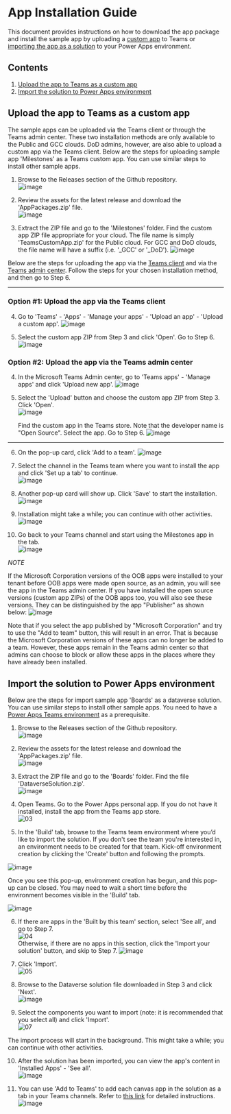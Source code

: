 ﻿# App Installation Guide

This document provides instructions on how to download the app package and install the sample app by uploading a [custom app](https://learn.microsoft.com/en-us/microsoftteams/platform/concepts/deploy-and-publish/apps-upload) to Teams or [importing the app as a solution](https://learn.microsoft.com/en-us/power-apps/teams/import-solution-in-teams) to your Power Apps environment.


## Contents 
1. [Upload the app to Teams as a custom app](#p1)
3. [Import the solution to Power Apps environment](#p2)

## Upload the app to Teams as a custom app<a name="p1"></a>
The sample apps can be uploaded via the Teams client or through the Teams admin center. These two installation methods are only available to the Public and GCC clouds. DoD admins, however, are also able to upload a custom app via the Teams client. Below are the steps for uploading sample app 'Milestones' as a Teams custom app. You can use similar steps to install other sample apps.   

1. Browse to the Releases section of the Github repository.  
![image](https://user-images.githubusercontent.com/84343636/210909295-2cd818b2-c77a-4176-9a8b-f0f76b816956.png)

2. Review the assets for the latest release and download the 'AppPackages.zip' file.  
![image](https://user-images.githubusercontent.com/84343636/210909692-0a65cf3d-7065-4ee3-ac1d-0269d6aac177.png)

3. Extract the ZIP file and go to the 'Milestones' folder. Find the custom app ZIP file appropriate for your cloud. The file name is simply 'TeamsCustomApp.zip' for the Public cloud. For GCC and DoD clouds, the file name will have a suffix (i.e. '\_GCC' or '\_DoD').
![image](https://user-images.githubusercontent.com/84343636/210910318-3ddbcd33-ddbb-44d3-a5c9-0d03f758c47f.png)

Below are the steps for uploading the app via the [Teams client](#p1a) and via the [Teams admin center](#p1b). Follow the steps for your chosen installation method, and then go to Step 6.

---

### Option #1: Upload the app via the Teams client<a name="p1a"></a>

4. Go to 'Teams' - 'Apps' - 'Manage your apps' - 'Upload an app' - 'Upload a custom app'. 
![image](https://user-images.githubusercontent.com/84343636/210911499-c30a25ff-4cc8-4147-b475-3494550fc2b9.png)

5. Select the custom app ZIP from Step 3 and click 'Open'. Go to Step 6.
![image](https://user-images.githubusercontent.com/84343636/210911862-12d03758-7f0b-4cb3-a9f0-f252e75f928d.png)

### Option #2: Upload the app via the Teams admin center<a name="p1b"></a>

4. In the Microsoft Teams Admin center, go to 'Teams apps' - 'Manage apps' and click 'Upload new app'. 
![image](https://user-images.githubusercontent.com/122298060/224442989-cf5e7adf-acf2-4bbd-be55-548f664acf35.png)

5. Select the 'Upload' button and choose the custom app ZIP from Step 3. Click 'Open'.  
![image](https://user-images.githubusercontent.com/84343636/210911862-12d03758-7f0b-4cb3-a9f0-f252e75f928d.png)

   Find the custom app in the Teams store. Note that the developer name is "Open Source". Select the app. Go to Step 6.
![image](https://user-images.githubusercontent.com/122298060/224800653-b2dcf649-ee0f-4e10-a67f-118a073f35f6.png)

---

6. On the pop-up card, click 'Add to a team'.
![image](https://user-images.githubusercontent.com/122298060/224798342-b7284970-2824-4cfe-a52b-31db212a6d8e.png)

7. Select the channel in the Teams team where you want to install the app and click 'Set up a tab' to continue.  
![image](https://user-images.githubusercontent.com/84343636/210912245-68315923-b1aa-47be-be5a-4ef0586d7839.png)

8. Another pop-up card will show up. Click 'Save' to start the installation.  
![image](https://user-images.githubusercontent.com/84343636/210912436-9b92b438-63ee-458a-b78c-6e9aaaf49b89.png)

9. Installation might take a while; you can continue with other activities.  
![image](https://user-images.githubusercontent.com/84343636/210912622-977d484e-8f0f-4d8a-a1a2-4c07064a1170.png)

10. Go back to your Teams channel and start using the Milestones app in the tab.  
![image](https://user-images.githubusercontent.com/84343636/210912785-5e5b0048-506f-49dd-8763-5a8403d58dbc.png)

_NOTE_

If the Microsoft Corporation versions of the OOB apps were installed to your tenant before OOB apps were made open source, as an admin, you will see the app in the Teams admin center. If you have installed the open source versions (custom app ZIPs) of the OOB apps too, you will also see these versions. They can be distinguished by the app "Publisher" as shown below:
![image](https://user-images.githubusercontent.com/122298060/233753313-28b90e1d-5fab-4a49-bec2-73bd21a35a19.png)

Note that if you select the app published by "Microsoft Corporation" and try to use the "Add to team" button, this will result in an error. That is because the Microsoft Corporation versions of these apps can no longer be added to a team. However, these apps remain in the Teams admin center so that admins can choose to block or allow these apps in the places where they have already been installed.

## Import the solution to Power Apps environment<a name="p2"></a>
Below are the steps for import sample app 'Boards' as a dataverse solution. You can use similar steps to install other sample apps.
You need to have a [Power Apps Teams environment](https://learn.microsoft.com/en-us/power-platform/admin/about-teams-environment) as a prerequisite.

1. Browse to the Releases section of the Github repository.  
![image](https://user-images.githubusercontent.com/84343636/210909295-2cd818b2-c77a-4176-9a8b-f0f76b816956.png)

2. Review the assets for the latest release and download the 'AppPackages.zip' file.  
![image](https://user-images.githubusercontent.com/84343636/210909692-0a65cf3d-7065-4ee3-ac1d-0269d6aac177.png)

3. Extract the ZIP file and go to the 'Boards' folder. Find the file 'DataverseSolution.zip'.  
![image](https://user-images.githubusercontent.com/84343636/210960158-e1c8f9c3-1821-43b7-bd95-63fa51adb858.png)

4. Open Teams. Go to the Power Apps personal app. If you do not have it installed, install the app from the Teams app store.  
![03](https://user-images.githubusercontent.com/84343636/210960240-224a9a54-5bd6-40a7-9b09-07af23847027.jpeg)

5. In the 'Build' tab, browse to the Teams team environment where you’d like to import the solution. If you don't see the team you're interested in, an environment needs to be created for that team. Kick-off environment creation by clicking the 'Create' button and following the prompts.

![image](https://user-images.githubusercontent.com/122298060/222273910-ee15efdc-c808-4d33-95e3-05a5f97d33dc.png)

Once you see this pop-up, environment creation has begun, and this pop-up can be closed. You may need to wait a short time before the environment becomes visible in the 'Build' tab.

![image](https://user-images.githubusercontent.com/122298060/224439408-d5afef83-6f10-45bd-89fc-4846063beae0.png)

6. If there are apps in the 'Built by this team' section, select 'See all', and go to Step 7.  
![04](https://user-images.githubusercontent.com/84343636/210960269-fec54f92-8d0f-44bc-85b2-1182f6414534.jpeg)  
Otherwise, if there are no apps in this section, click the 'Import your solution' button, and skip to Step 7.
![image](https://user-images.githubusercontent.com/122298060/213597055-e0f42705-f15f-4c5f-a642-ae4a6dd55f91.png)

7. Click 'Import'.  
![05](https://user-images.githubusercontent.com/84343636/210960307-3f03e9f4-8833-4884-bfae-09bfd7a09c81.jpeg)

8. Browse to the Dataverse solution file downloaded in Step 3 and click 'Next'.  
![image](https://user-images.githubusercontent.com/84343636/210960530-6d5ac726-1b77-48f3-935d-4ef7312d5b3a.png)

9. Select the components you want to import (note: it is recommended that you select all) and click 'Import'.  
![07](https://user-images.githubusercontent.com/84343636/210960585-cfbebdb2-82e7-4873-9171-697d7b9e0e87.jpeg)

The import process will start in the background. This might take a while; you can continue with other activities.  

10. After the solution has been imported, you can view the app's content in 'Installed Apps' - 'See all'.  
![image](https://user-images.githubusercontent.com/84343636/210960714-6c0e86a0-0673-47f4-96b0-b0fdba1bbe11.png)

11. You can use 'Add to Teams' to add each canvas app in the solution as a tab in your Teams channels. Refer to [this link](https://learn.microsoft.com/en-us/power-apps/teams/embed-teams-app) for detailed instructions.  
![image](https://user-images.githubusercontent.com/84343636/210961683-a46ee0e6-b21d-405d-82ac-a71dbd887519.png)

